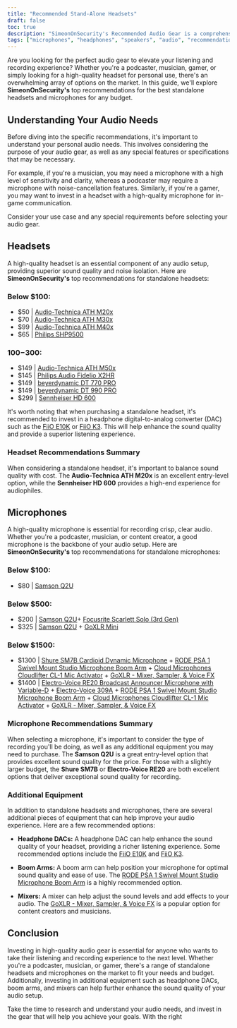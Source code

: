 ```yaml
---
title: "Recommended Stand-Alone Headsets"
draft: false
toc: true
description: "SimeonOnSecurity's Recommended Audio Gear is a comprehensive guide to the best standalone headsets and microphones for any budget. From affordable options like the Audio-Technica ATH M20x to high-end products like the Sennheiser HD 600, this guide covers the best audio gear for all your audio needs. Whether you're looking for a budget-friendly microphone like the Samson Q2U or a professional setup like the Shure SM7B and RODE PSA 1, SimeonOnSecurity has you covered. So why wait? Start exploring the world of professional audio gear today!"
tags: ["microphones", "headphones", "speakers", "audio", "recommendations", "FiiO E10K", "FiiO K3", "Audio-Technica ATH M20x", "Audio-Technica ATH M30x", "Audio-Technica ATH M40x", "Philips SHP9500", "Audio-Technica ATH M50x", "Philips Audio Fidelio X2HR", "beyerdynamic DT 770 PRO", "beyerdynamic DT 990 PRO", "Sennheiser HD 600", "Samson Q2U", "Focusrite Scarlett Solo", "GoXLR Mini", "Shure SM7B", "RODE PSA 1", "Cloud Microphones Cloudlifter CL-1", "Electro-Voice RE20", "Electro-Voice 309A"]
---
```


Are you looking for the perfect audio gear to elevate your listening and recording experience? Whether you're a podcaster, musician, gamer, or simply looking for a high-quality headset for personal use, there's an overwhelming array of options on the market. In this guide, we'll explore **SimeonOnSecurity's** top recommendations for the best standalone headsets and microphones for any budget.

## Understanding Your Audio Needs

Before diving into the specific recommendations, it's important to understand your personal audio needs. This involves considering the purpose of your audio gear, as well as any special features or specifications that may be necessary.

For example, if you're a musician, you may need a microphone with a high level of sensitivity and clarity, whereas a podcaster may require a microphone with noise-cancellation features. Similarly, if you're a gamer, you may want to invest in a headset with a high-quality microphone for in-game communication.

Consider your use case and any special requirements before selecting your audio gear.

## Headsets

A high-quality headset is an essential component of any audio setup, providing superior sound quality and noise isolation. Here are **SimeonOnSecurity's** top recommendations for standalone headsets:

### Below $100:

- $50 | [Audio-Technica ATH M20x](https://amzn.to/2TVE252)
- $70 | [Audio-Technica ATH M30x](https://amzn.to/3aGF2Qs)
- $99 | [Audio-Technica ATH M40x](https://amzn.to/2RMkYDv)
- $65 | [Philips SHP9500](https://amzn.to/2RngkNb)

### $100-$300:

- $149 | [Audio-Technica ATH M50x](https://amzn.to/2GozWu9)        
- $145 | [Philips Audio Fidelio X2HR](https://amzn.to/2GozWu9)        
- $149 | [beyerdynamic DT 770 PRO](https://amzn.to/30P8jDY)     
- $149 | [beyerdynamic DT 990 PRO](https://amzn.to/37r9SdI)     
- $299 | [Sennheiser HD 600](https://amzn.to/30QLDDj)

It's worth noting that when purchasing a standalone headset, it's recommended to invest in a headphone digital-to-analog converter (DAC) such as the [FiiO E10K](https://amzn.to/312xdQJ) or [FiiO K3](https://amzn.to/2uzpo8B). This will help enhance the sound quality and provide a superior listening experience.

### Headset Recommendations Summary

When considering a standalone headset, it's important to balance sound quality with cost. The **Audio-Technica ATH M20x** is an excellent entry-level option, while the **Sennheiser HD 600** provides a high-end experience for audiophiles.

## Microphones

A high-quality microphone is essential for recording crisp, clear audio. Whether you're a podcaster, musician, or content creator, a good microphone is the backbone of your audio setup. Here are **SimeonOnSecurity's** top recommendations for standalone microphones:

### Below $100:

- $80 | [Samson Q2U](https://amzn.to/2GkpbZA)

### Below $500:

- $200 | [Samson Q2U](https://amzn.to/2GkpbZA)+ [Focusrite Scarlett Solo (3rd Gen)](https://amzn.to/2ux8kA6)
- $325 | [Samson Q2U](https://amzn.to/2GkpbZA) + [GoXLR Mini](https://amzn.to/37oB6BC)

### Below $1500:

- $1300 | [Shure SM7B Cardioid Dynamic Microphone](https://amzn.to/36m9Gel) + [RODE PSA 1 Swivel Mount Studio Microphone Boom Arm](https://amzn.to/2tFgUwY) + [Cloud Microphones Cloudlifter CL-1 Mic Activator](https://amzn.to/2TUBi7W) + [GoXLR - Mixer, Sampler, & Voice FX](https://amzn.to/2tOcQdF)
- $1400 | [Electro-Voice RE20 Broadcast Announcer Microphone with Variable-D](https://amzn.to/37s5uep)  + [Electro-Voice 309A](https://amzn.to/36mRhxV) + [RODE PSA 1 Swivel Mount Studio Microphone Boom Arm](https://amzn.to/2tFgUwY) + [Cloud Microphones Cloudlifter CL-1 Mic Activator](https://amzn.to/2TUBi7W) + [GoXLR - Mixer, Sampler, & Voice FX](https://amzn.to/2tOcQdF)

### Microphone Recommendations Summary

When selecting a microphone, it's important to consider the type of recording you'll be doing, as well as any additional equipment you may need to purchase. The **Samson Q2U** is a great entry-level option that provides excellent sound quality for the price. For those with a slightly larger budget, the **Shure SM7B** or **Electro-Voice RE20** are both excellent options that deliver exceptional sound quality for recording.

### Additional Equipment

In addition to standalone headsets and microphones, there are several additional pieces of equipment that can help improve your audio experience. Here are a few recommended options:

- **Headphone DACs:** A headphone DAC can help enhance the sound quality of your headset, providing a richer listening experience. Some recommended options include the [FiiO E10K](https://amzn.to/312xdQJ) and [FiiO K3](https://amzn.to/2uzpo8B).

- **Boom Arms:** A boom arm can help position your microphone for optimal sound quality and ease of use. The [RODE PSA 1 Swivel Mount Studio Microphone Boom Arm](https://amzn.to/2tFgUwY) is a highly recommended option.

- **Mixers:** A mixer can help adjust the sound levels and add effects to your audio. The [GoXLR - Mixer, Sampler, & Voice FX](https://amzn.to/2tOcQdF) is a popular option for content creators and musicians.

## Conclusion

Investing in high-quality audio gear is essential for anyone who wants to take their listening and recording experience to the next level. Whether you're a podcaster, musician, or gamer, there's a range of standalone headsets and microphones on the market to fit your needs and budget. Additionally, investing in additional equipment such as headphone DACs, boom arms, and mixers can help further enhance the sound quality of your audio setup.

Take the time to research and understand your audio needs, and invest in the gear that will help you achieve your goals. With the right

